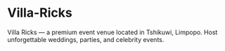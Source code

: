 # Villa-Ricks
Villa Ricks — a premium event venue located in Tshikuwi, Limpopo. Host unforgettable weddings, parties, and celebrity events.

